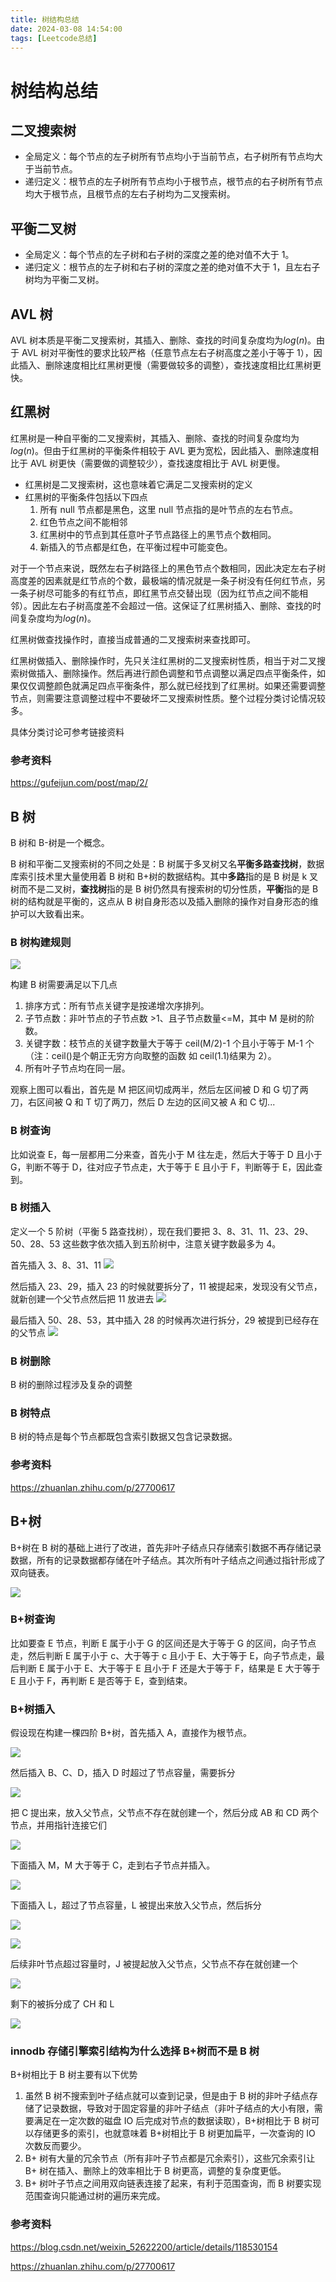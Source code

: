 ```yaml
---
title: 树结构总结
date: 2024-03-08 14:54:00
tags: [Leetcode总结]
---
```


# 树结构总结

## 二叉搜索树

- 全局定义：每个节点的左子树所有节点均小于当前节点，右子树所有节点均大于当前节点。
- 递归定义：根节点的左子树所有节点均小于根节点，根节点的右子树所有节点均大于根节点，且根节点的左右子树均为二叉搜索树。

## 平衡二叉树

- 全局定义：每个节点的左子树和右子树的深度之差的绝对值不大于 1。
- 递归定义：根节点的左子树和右子树的深度之差的绝对值不大于 1，且左右子树均为平衡二叉树。

## AVL 树

AVL 树本质是平衡二叉搜索树，其插入、删除、查找的时间复杂度均为$log(n)$。由于 AVL 树对平衡性的要求比较严格（任意节点左右子树高度之差小于等于 1），因此插入、删除速度相比红黑树更慢（需要做较多的调整），查找速度相比红黑树更快。

## 红黑树

红黑树是一种自平衡的二叉搜索树，其插入、删除、查找的时间复杂度均为$log(n)$。但由于红黑树的平衡条件相较于 AVL 更为宽松，因此插入、删除速度相比于 AVL 树更快（需要做的调整较少），查找速度相比于 AVL 树更慢。

- 红黑树是二叉搜索树，这也意味着它满足二叉搜索树的定义
- 红黑树的平衡条件包括以下四点
  1. 所有 null 节点都是黑色，这里 null 节点指的是叶节点的左右节点。
  2. 红色节点之间不能相邻
  3. 红黑树中的节点到其任意叶子节点路径上的黑节点个数相同。
  4. 新插入的节点都是红色，在平衡过程中可能变色。

对于一个节点来说，既然左右子树路径上的黑色节点个数相同，因此决定左右子树高度差的因素就是红节点的个数，最极端的情况就是一条子树没有任何红节点，另一条子树尽可能多的有红节点，即红黑节点交替出现（因为红节点之间不能相邻）。因此左右子树高度差不会超过一倍。这保证了红黑树插入、删除、查找的时间复杂度均为$log(n)$。

红黑树做查找操作时，直接当成普通的二叉搜索树来查找即可。

红黑树做插入、删除操作时，先只关注红黑树的二叉搜索树性质，相当于对二叉搜索树做插入、删除操作。然后再进行颜色调整和节点调整以满足四点平衡条件，如果仅仅调整颜色就满足四点平衡条件，那么就已经找到了红黑树。如果还需要调整节点，则需要注意调整过程中不要破坏二叉搜索树性质。整个过程分类讨论情况较多。

具体分类讨论可参考链接资料

### 参考资料

https://gufeijun.com/post/map/2/

## B 树

B 树和 B-树是一个概念。

B 树和平衡二叉搜索树的不同之处是：B 树属于多叉树又名**平衡多路查找树**，数据库索引技术里大量使用着 B 树和 B+树的数据结构。其中**多路**指的是 B 树是 k 叉树而不是二叉树，**查找树**指的是 B 树仍然具有搜索树的切分性质，**平衡**指的是 B 树的结构就是平衡的，这点从 B 树自身形态以及插入删除的操作对自身形态的维护可以大致看出来。

### B 树构建规则

![](https://raw.githubusercontent.com/howard1209a/image-resource/main/note/20240308190735.png)

构建 B 树需要满足以下几点

1. 排序方式：所有节点关键字是按递增次序排列。
2. 子节点数：非叶节点的子节点数 >1、且子节点数量<=M，其中 M 是树的阶数。
3. 关键字数：枝节点的关键字数量大于等于 ceil(M/2)-1 个且小于等于 M-1 个（注：ceil()是个朝正无穷方向取整的函数 如 ceil(1.1)结果为 2）。
4. 所有叶子节点均在同一层。

观察上图可以看出，首先是 M 把区间切成两半，然后左区间被 D 和 G 切了两刀，右区间被 Q 和 T 切了两刀，然后 D 左边的区间又被 A 和 C 切...

### B 树查询

比如说查 E，每一层都用二分来查，首先小于 M 往左走，然后大于等于 D 且小于 G，判断不等于 D，往对应子节点走，大于等于 E 且小于 F，判断等于 E，因此查到。

### B 树插入

定义一个 5 阶树（平衡 5 路查找树），现在我们要把 3、8、31、11、23、29、50、28、53 这些数字依次插入到五阶树中，注意关键字数最多为 4。

首先插入 3、8、31、11
![](https://raw.githubusercontent.com/howard1209a/image-resource/main/note/20240308192708.png)

然后插入 23、29，插入 23 的时候就要拆分了，11 被提起来，发现没有父节点，就新创建一个父节点然后把 11 放进去
![](https://raw.githubusercontent.com/howard1209a/image-resource/main/note/20240308192952.png)

最后插入 50、28、53，其中插入 28 的时候再次进行拆分，29 被提到已经存在的父节点
![](https://raw.githubusercontent.com/howard1209a/image-resource/main/note/20240308193216.png)

### B 树删除

B 树的删除过程涉及复杂的调整

### B 树特点

B 树的特点是每个节点都既包含索引数据又包含记录数据。

### 参考资料

https://zhuanlan.zhihu.com/p/27700617

## B+树

B+树在 B 树的基础上进行了改进，首先非叶子结点只存储索引数据不再存储记录数据，所有的记录数据都存储在叶子结点。其次所有叶子结点之间通过指针形成了双向链表。

![](https://raw.githubusercontent.com/howard1209a/image-resource/main/note/20240308195837.png)

### B+树查询

比如要查 E 节点，判断 E 属于小于 G 的区间还是大于等于 G 的区间，向子节点走，然后判断 E 属于小于 c、大于等于 c 且小于 E、大于等于 E，向子节点走，最后判断 E 属于小于 E、大于等于 E 且小于 F 还是大于等于 F，结果是 E 大于等于 E 且小于 F，再判断 E 是否等于 E，查到结束。

### B+树插入

假设现在构建一棵四阶 B+树，首先插入 A，直接作为根节点。

![](https://raw.githubusercontent.com/howard1209a/image-resource/main/note/20240308200846.png)

然后插入 B、C、D，插入 D 时超过了节点容量，需要拆分

![](https://raw.githubusercontent.com/howard1209a/image-resource/main/note/20240308200908.png)

把 C 提出来，放入父节点，父节点不存在就创建一个，然后分成 AB 和 CD 两个节点，并用指针连接它们

![](https://raw.githubusercontent.com/howard1209a/image-resource/main/note/20240308201050.png)

下面插入 M，M 大于等于 C，走到右子节点并插入。

![](https://raw.githubusercontent.com/howard1209a/image-resource/main/note/20240308201355.png)

下面插入 L，超过了节点容量，L 被提出来放入父节点，然后拆分

![](https://raw.githubusercontent.com/howard1209a/image-resource/main/note/20240308201532.png)

![](https://raw.githubusercontent.com/howard1209a/image-resource/main/note/20240308201656.png)

后续非叶节点超过容量时，J 被提起放入父节点，父节点不存在就创建一个

![](https://raw.githubusercontent.com/howard1209a/image-resource/main/note/20240308201935.png)

剩下的被拆分成了 CH 和 L

![](https://raw.githubusercontent.com/howard1209a/image-resource/main/note/20240308202122.png)

### innodb 存储引擎索引结构为什么选择 B+树而不是 B 树

B+树相比于 B 树主要有以下优势

1. 虽然 B 树不搜索到叶子结点就可以查到记录，但是由于 B 树的非叶子结点存储了记录数据，导致对于固定容量的非叶子结点（非叶子结点的大小有限，需要满足在一定次数的磁盘 IO 后完成对节点的数据读取），B+树相比于 B 树可以存储更多的索引，也就意味着 B+树相比于 B 树更加扁平，一次查询的 IO 次数反而要少。
2. B+ 树有大量的冗余节点（所有非叶子节点都是冗余索引），这些冗余索引让 B+ 树在插入、删除上的效率相比于 B 树更高，调整的复杂度更低。
3. B+ 树叶子节点之间用双向链表连接了起来，有利于范围查询，而 B 树要实现范围查询只能通过树的遍历来完成。

### 参考资料

https://blog.csdn.net/weixin_52622200/article/details/118530154

https://zhuanlan.zhihu.com/p/27700617
